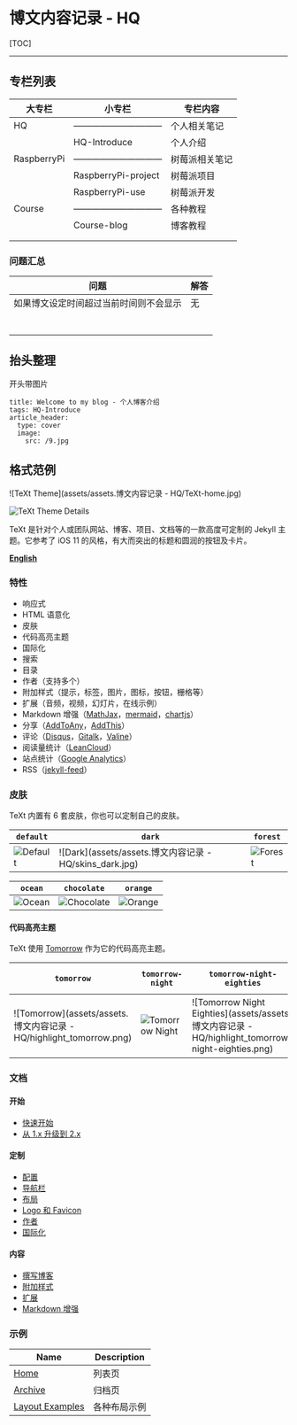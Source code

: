 # 博文内容记录 - HQ

[TOC]

---

## 专栏列表

| 大专栏      | 小专栏              | 专栏内容       |
| ----------- | ------------------- | -------------- |
| HQ          | ——————————          | 个人相关笔记   |
|             | HQ-Introduce        | 个人介绍       |
| RaspberryPi | ——————————          | 树莓派相关笔记 |
|             | RaspberryPi-project | 树莓派项目     |
|             | RaspberryPi-use     | 树莓派开发     |
| Course      | ——————————          | 各种教程       |
|             | Course-blog         | 博客教程       |
|             |                     |                |
|             |                     |                |





### 问题汇总

| 问题                                   | 解答 |
| -------------------------------------- | ---- |
| 如果博文设定时间超过当前时间则不会显示 | 无   |
|                                        |      |
|                                        |      |
|                                        |      |
|                                        |      |
|                                        |      |
|                                        |      |
|                                        |      |







## 抬头整理

开头带图片

```
title: Welcome to my blog - 个人博客介绍
tags: HQ-Introduce
article_header:
  type: cover
  image:
    src: /9.jpg
```









## 格式范例

![TeXt Theme](assets/assets.博文内容记录 - HQ/TeXt-home.jpg)

![TeXt Theme Details](https://raw.githubusercontent.com/kitian616/jekyll-TeXt-theme/master/screenshots/TeXt-layouts.png)

TeXt 是针对个人或团队网站、博客、项目、文档等的一款高度可定制的 Jekyll 主题。它参考了 iOS 11 的风格，有大而突出的标题和圆润的按钮及卡片。

**[English](https://github.com/kitian616/jekyll-TeXt-theme/blob/master/README.md)**

### 特性

- 响应式
- HTML 语意化
- 皮肤
- 代码高亮主题
- 国际化
- 搜索
- 目录
- 作者（支持多个）
- 附加样式（提示，标签，图片，图标，按钮，栅格等）
- 扩展（音频，视频，幻灯片，在线示例）
- Markdown 增强（[MathJax](https://www.mathjax.org/)，[mermaid](https://mermaidjs.github.io/)，[chartjs](http://www.chartjs.org/)）
- 分享（[AddToAny](https://www.addtoany.com/)，[AddThis](https://www.addthis.com/)）
- 评论（[Disqus](https://disqus.com/)，[Gitalk](https://gitalk.github.io/)，[Valine](https://valine.js.org/en/)）
- 阅读量统计（[LeanCloud](https://leancloud.cn/)）
- 站点统计（[Google Analytics](https://analytics.google.com/analytics/web/)）
- RSS（[jekyll-feed](https://github.com/jekyll/jekyll-feed)）

### 皮肤

TeXt 内置有 6 套皮肤，你也可以定制自己的皮肤。

| `default`                                                    | `dark`                                                  | `forest`                                                     |
| ------------------------------------------------------------ | ------------------------------------------------------- | ------------------------------------------------------------ |
| ![Default](https://raw.githubusercontent.com/kitian616/jekyll-TeXt-theme/master/screenshots/skins_default.jpg) | ![Dark](assets/assets.博文内容记录 - HQ/skins_dark.jpg) | ![Forest](https://raw.githubusercontent.com/kitian616/jekyll-TeXt-theme/master/screenshots/skins_forest.jpg) |

| `ocean`                                                      | `chocolate`                                                  | `orange`                                                     |
| ------------------------------------------------------------ | ------------------------------------------------------------ | ------------------------------------------------------------ |
| ![Ocean](https://raw.githubusercontent.com/kitian616/jekyll-TeXt-theme/master/screenshots/skins_ocean.jpg) | ![Chocolate](https://raw.githubusercontent.com/kitian616/jekyll-TeXt-theme/master/screenshots/skins_chocolate.jpg) | ![Orange](https://raw.githubusercontent.com/kitian616/jekyll-TeXt-theme/master/screenshots/skins_orange.jpg) |

#### 代码高亮主题

TeXt 使用 [Tomorrow](https://github.com/chriskempson/tomorrow-theme) 作为它的代码高亮主题。

| `tomorrow`                                                   | `tomorrow-night`                                             | `tomorrow-night-eighties`                                    | `tomorrow-night-blue`                                        | `tomorrow-night-bright`                                      |
| ------------------------------------------------------------ | ------------------------------------------------------------ | ------------------------------------------------------------ | ------------------------------------------------------------ | ------------------------------------------------------------ |
| ![Tomorrow](assets/assets.博文内容记录 - HQ/highlight_tomorrow.png) | ![Tomorrow Night](https://raw.githubusercontent.com/kitian616/jekyll-TeXt-theme/master/screenshots/highlight_tomorrow-night.png) | ![Tomorrow Night Eighties](assets/assets.博文内容记录 - HQ/highlight_tomorrow-night-eighties.png) | ![Tomorrow Night Blue](https://raw.githubusercontent.com/kitian616/jekyll-TeXt-theme/master/screenshots/highlight_tomorrow-night-blue.png) | ![Tomorrow Night Bright](assets/assets.博文内容记录 - HQ/highlight_tomorrow-night-bright.png) |

### 文档

#### 开始

- [快速开始](https://tianqi.name/jekyll-TeXt-theme/docs/zh/quick-start)
- [从 1.x 升级到 2.x](https://tianqi.name/jekyll-TeXt-theme/docs/zh/update-from-1-to-2)

#### 定制

- [配置](https://tianqi.name/jekyll-TeXt-theme/docs/zh/configuration)
- [导航栏](https://tianqi.name/jekyll-TeXt-theme/docs/zh/navigation)
- [布局](https://tianqi.name/jekyll-TeXt-theme/docs/zh/layouts)
- [Logo 和 Favicon](https://tianqi.name/jekyll-TeXt-theme/docs/zh/logo-and-favicon)
- [作者](https://tianqi.name/jekyll-TeXt-theme/docs/zh/authors)
- [国际化](https://tianqi.name/jekyll-TeXt-theme/docs/zh/i18n)

#### 内容

- [撰写博客](https://tianqi.name/jekyll-TeXt-theme/docs/zh/writing-posts)
- [附加样式](https://tianqi.name/jekyll-TeXt-theme/docs/zh/additional-styles)
- [扩展](https://tianqi.name/jekyll-TeXt-theme/docs/zh/extensions)
- [Markdown 增强](https://tianqi.name/jekyll-TeXt-theme/docs/zh/markdown-enhancements)

### 示例

| Name                                                         | Description  |
| ------------------------------------------------------------ | ------------ |
| [Home](https://tianqi.name/jekyll-TeXt-theme/test/)          | 列表页       |
| [Archive](https://tianqi.name/jekyll-TeXt-theme/archive.html) | 归档页       |
| [Layout Examples](https://tianqi.name/jekyll-TeXt-theme/samples.html) | 各种布局示例 |















































































































































